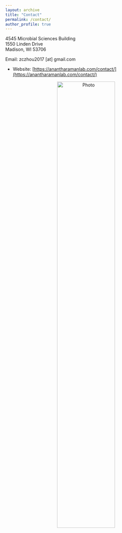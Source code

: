 ```yaml
---
layout: archive
title: "Contact"
permalink: /contact/
author_profile: true
---
```

4545 Microbial Sciences Building <br>
1550 Linden Drive <br>
Madison, WI 53706 <br>

Email: zczhou2017 [at] gmail.com <br>
* Website: [https://anantharamanlab.com/contact/](https://anantharamanlab.com/contact/)

<p align="center">
  <img src="https://github.com/ChaoLab/ChaoLab.github.io/blob/master/images/Google_map_screencut.jpg?raw=true" alt="Photo" width="60%"/> 
</p>


